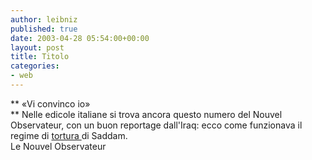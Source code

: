 ```yaml
---
author: leibniz
published: true
date: 2003-04-28 05:54:00+00:00
layout: post
title: Titolo
categories:
- web
---
```


   ** «Vi convinco io»   
** Nelle edicole italiane si trova ancora questo numero del Nouvel Observateur, con un buon reportage dall'Iraq: ecco come funzionava il regime di  [   tortura ](http://www.nouvelobs.com/articles/p2007/a192601.html)di Saddam.   
  Le Nouvel Observateur
